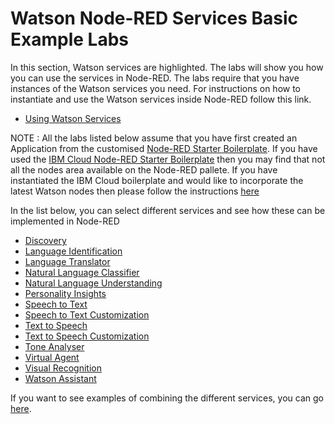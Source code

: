 # Watson Node-RED Services Basic Example Labs

In this section, Watson services are highlighted. The labs will show you how you can use the services in Node-RED.
The labs require that you have instances of the Watson services you need. For instructions on how to instantiate
and use the Watson services inside Node-RED follow this link.

- [Using Watson Services](https://github.com/watson-developer-cloud/node-red-labs/tree/master/basic_examples/using_watson_services)

NOTE : All the labs listed below assume that you have first created an Application from the customised [Node-RED Starter Boilerplate](http://github.com/watson-developer-cloud/node-red-bluemix-starter). If you have used the [IBM Cloud Node-RED Starter Boilerplate](../introduction_to_node_red/README.md) then you may find that not all the nodes area available on the Node-RED pallete. If you have instantiated the IBM Cloud boilerplate and would like to incorporate the latest Watson nodes then please follow the instructions [here](../watson_contribution_nodes/README.md)

In the list below, you can select different services and see how these can be implemented in Node-RED

- [Discovery](discovery/README.md)
- [Language Identification](language_identification/README.md)
- [Language Translator](language_translator/README.md)
- [Natural Language Classifier](natural_language_classifier/README.md)
- [Natural Language Understanding](natural_language_understanding/README.md)
- [Personality Insights](personality_insights/README.md)
- [Speech to Text](speech_to_text/README.md)
- [Speech to Text Customization](speech_to_text_custom/README.md)
- [Text to Speech](text_to_speech/README.md)
- [Text to Speech Customization](text_to_speech_custom/README.md)
- [Tone Analyser](tone_analyser/README.md)
- [Virtual Agent](virtual_agent/README.md)
- [Visual Recognition](visual_recognition/README.md)
- [Watson Assistant](watson_assistant/README.md)


If you want to see examples of combining the different services, you can go [here](../advanced_examples/README.md).
